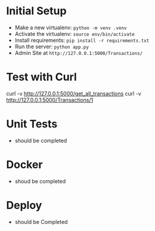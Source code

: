 # Initial Setup
* Make a new virtualenv: ``python -m venv .venv``
* Activate the virtualenv: ``source env/bin/activate``
* Install requirements: ``pip install -r requirements.txt``
* Run the server: ``python app.py``
* Admin Site at ``http://127.0.0.1:5000/Transactions/`` 

# Test with Curl
curl -v http://127.0.0.1:5000/get_all_transactions
curl -v http://127.0.0.1:5000/Transactions/1

# Unit Tests 
* should be completed

# Docker
* shoud be completed

# Deploy 
* should be Completed

